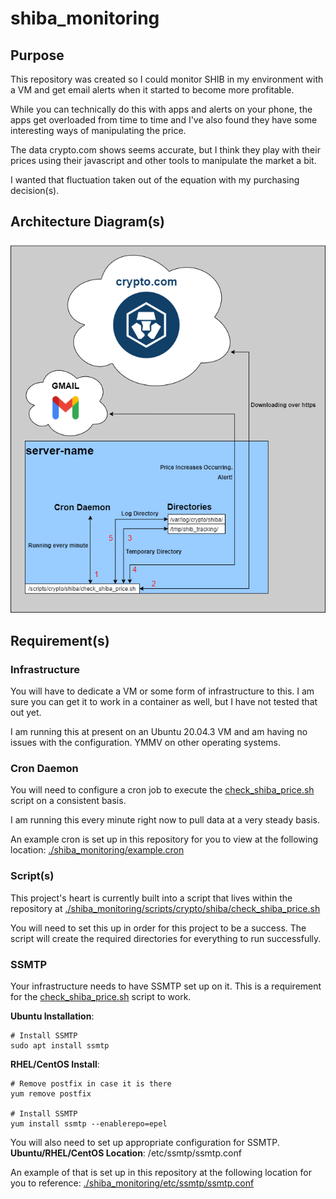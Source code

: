 # shiba_monitoring

## Purpose
This repository was created so I could monitor SHIB in my environment with a VM and get email alerts when it started to become more profitable.

While you can technically do this with apps and alerts on your phone, the apps get overloaded from time to time and I've also found they have some interesting ways of manipulating the price. 

The data crypto.com shows seems accurate, but I think they play with their prices using their javascript and other tools to manipulate the market a bit.

I wanted that fluctuation taken out of the equation with my purchasing decision(s). 

## Architecture Diagram(s)
![alt text](https://github.com/tschrock5252/shiba_monitoring/blob/master/shib_monitoring.png?raw=true)

## Requirement(s)

### Infrastructure
You will have to dedicate a VM or some form of infrastructure to this. I am sure you can get it to work in a container as well, but I have not tested that out yet.

I am running this at present on an Ubuntu 20.04.3 VM and am having no issues with the configuration. YMMV on other operating systems.

### Cron Daemon
You will need to configure a cron job to execute the [check_shiba_price.sh](https://github.com/tschrock5252/shiba_monitoring/blob/master/scripts/crypto/shiba/check_shiba_price.sh) script on a consistent basis.

I am running this every minute right now to pull data at a very steady basis.

An example cron is set up in this repository for you to view at the following location: [./shiba_monitoring/example.cron](https://github.com/tschrock5252/shiba_monitoring/blob/master/example.cron)

### Script(s)
This project's heart is currently built into a script that lives within the repository at [./shiba_monitoring/scripts/crypto/shiba/check_shiba_price.sh](https://github.com/tschrock5252/shiba_monitoring/blob/master/scripts/crypto/shiba/check_shiba_price.sh)

You will need to set this up in order for this project to be a success. The script will create the required directories for everything to run successfully.

### SSMTP
Your infrastructure needs to have SSMTP set up on it. This is a requirement for the [check_shiba_price.sh](https://github.com/tschrock5252/shiba_monitoring/blob/master/scripts/crypto/shiba/check_shiba_price.sh) script to work.

**Ubuntu Installation**:
```
# Install SSMTP
sudo apt install ssmtp
```
**RHEL/CentOS Install**:
```
# Remove postfix in case it is there
yum remove postfix

# Install SSMTP
yum install ssmtp --enablerepo=epel
```

You will also need to set up appropriate configuration for SSMTP.
**Ubuntu/RHEL/CentOS Location**: /etc/ssmtp/ssmtp.conf

An example of that is set up in this repository at the following location for you to reference: [./shiba_monitoring/etc/ssmtp/ssmtp.conf](https://github.com/tschrock5252/shiba_monitoring/blob/master/etc/ssmtp/ssmtp.conf)